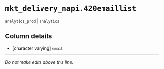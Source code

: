 # `mkt_delivery_napi.420emaillist`
`analytics_prod` | `analytics`

## Column details
* [character varying] `email`

-------------------------------------------------------------------------------
*Do not make edits above this line.*
